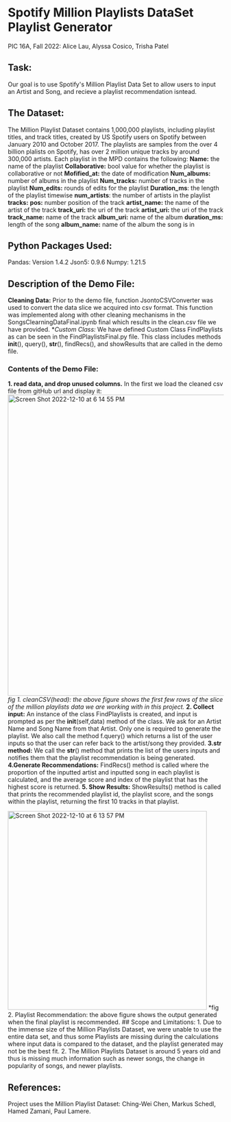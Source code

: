 # Spotify Million Playlists DataSet Playlist Generator
PIC 16A, Fall 2022: Alice Lau, Alyssa Cosico, Trisha Patel

## Task:
Our goal is to use Spotify's Million Playlist Data Set to allow users to input an Artist and Song, and recieve a playlist recommendation isntead. 

## The Dataset:
The Million Playlist Dataset contains 1,000,000 playlists, including playlist titles, and track titles, created by US Spotify users on Spotify between January 2010 and October 2017. The playlists are samples from the over 4 billion plalists on Spotify, has over 2 million unique tracks by around 300,000 artists. 
Each playlist in the MPD contains the following: 
  **Name:** the name of the playlist
  **Collaborative:** bool value for whether the playlist is collaborative or not
  **Mofified_at:** the date of modification
  **Num_albums:** number of albums in the playlist
  **Num_tracks:** number of tracks in the playlist
  **Num_edits:** rounds of edits for the playlist
  **Duration_ms**: the length of the playlist timewise
  **num_artists**: the number of artists in the playlist
  **tracks:** 
  **pos:** number position of the track
  **artist_name:** the name of the artist of the track
  **track_uri:** the uri of the track
  **artist_uri:** the uri of the track
  **track_name:** name of the track
  **album_uri:** name of the album
  **duration_ms:** length of the song
  **album_name:** name of the album the song is in
## Python Packages Used:
Pandas: Version 1.4.2
Json5: 0.9.6 
Numpy: 1.21.5
## Description of the Demo File:
**Cleaning Data:**
Prior to the demo file, function JsontoCSVConverter was used to convert the data slice we acquired into csv format. This function was implemented along with other cleaning mechanisms in the SongsClearningDataFinal.ipynb final which results in the clean.csv file we have provided. 
**Custom Class:*
We have defined Custom Class FindPlaylists as can be seen in the FindPlaylistsFinal.py file. This class includes methods __init__(), query(), __str__(), findRecs(), and showResults that are called in the demo file. 
### Contents of the Demo File:
**1. read data, and drop unused columns.**
  In the first we load the cleaned csv file from gitHub url and display it:
   <img width="703" alt="Screen Shot 2022-12-10 at 6 14 55 PM" src="https://user-images.githubusercontent.com/114253491/206880606-9d421d32-4c65-4440-b776-8d8fb5365f06.png">
   *fig 1. cleanCSV(head): the above figure shows the first few rows of the slice of the million playlists data we are working with in this project.*
**2. Collect input:**
  An instance of the class FindPlaylists is created, and input is prompted as per the __init__(self,data) method of the class.
  We ask for an Artist Name and Song Name from that Artist. Only one is required to generate the playlist. 
  We also call the method f.query() which returns a list of the user inputs so that the user can refer back to the artist/song they   provided. 
**3.str method:**
We call the __str__() method that prints the list of the users inputs and notifies them that the playlist recommendation is being generated. 
**4.Generate Recommendations:**
FindRecs() method is called where the proportion of the inputted artist and inputted song in each playlist is calculated, and the average score and index of the playlist that has the highest score is returned. 
**5. Show Results:**
ShowResults() method is called that prints the recommended playlist id, the playlist score, and the songs within the playlist, returning the first 10 tracks in that playlist. 

<img width="464" alt="Screen Shot 2022-12-10 at 6 13 57 PM" src="https://user-images.githubusercontent.com/114253491/206880825-cb7becae-722d-4474-84ea-d72056dca27c.png">
*fig 2. Playlist Recommendation: the above figure shows the output generated when the final playlist is recommended.
## Scope and Limitations:
  1. Due to the immense size of the Million Playlists Dataset, we were unable to use the entire data set, and thus some Playlists are missing during the calculations        where input data is compared to the dataset, and the playlist generated may not be the best fit. 
  2. The Million Playlists Dataset is around 5 years old and thus is missing much information such as newer songs, the change in popularity of songs, and newer         playlists. 


## References:
Project uses the Million Playlist Dataset: Ching-Wei Chen, Markus Schedl, Hamed Zamani, Paul Lamere. 
